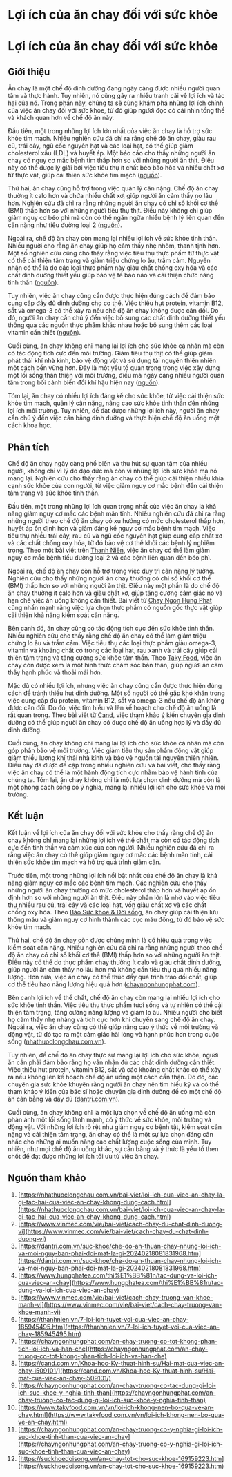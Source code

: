 # Lợi ích của ăn chay đối với sức khỏe

# Lợi ích của ăn chay đối với sức khỏe

## Giới thiệu

Ăn chay là một chế độ dinh dưỡng đang ngày càng được nhiều người quan tâm và thực hành. Tuy nhiên, nó cũng gây ra nhiều tranh cãi về lợi ích và tác hại của nó. Trong phần này, chúng ta sẽ cùng khám phá những lợi ích chính của việc ăn chay đối với sức khỏe, từ đó giúp người đọc có cái nhìn tổng thể và khách quan hơn về chế độ ăn này.

Đầu tiên, một trong những lợi ích lớn nhất của việc ăn chay là hỗ trợ sức khỏe tim mạch. Nhiều nghiên cứu đã chỉ ra rằng chế độ ăn chay, giàu rau củ, trái cây, ngũ cốc nguyên hạt và các loại hạt, có thể giúp giảm cholesterol xấu (LDL) và huyết áp. Một báo cáo cho thấy những người ăn chay có nguy cơ mắc bệnh tim thấp hơn so với những người ăn thịt. Điều này có thể được lý giải bởi việc tiêu thụ ít chất béo bão hòa và nhiều chất xơ từ thực vật, giúp cải thiện sức khỏe tim mạch ([nguồn](https://www.hungphatea.com/thi%E1%BB%81n/tac-dung-va-loi-ich-cua-viec-an-chay)).

Thứ hai, ăn chay cũng hỗ trợ trong việc quản lý cân nặng. Chế độ ăn chay thường ít calo hơn và chứa nhiều chất xơ, giúp người ăn cảm thấy no lâu hơn. Nghiên cứu đã chỉ ra rằng những người ăn chay có chỉ số khối cơ thể (BMI) thấp hơn so với những người tiêu thụ thịt. Điều này không chỉ giúp giảm nguy cơ béo phì mà còn có thể ngăn ngừa nhiều bệnh lý liên quan đến cân nặng như tiểu đường loại 2 ([nguồn](https://www.vinmec.com/vie/bai-viet/cach-chay-du-chat-dinh-duong-vi)).

Ngoài ra, chế độ ăn chay còn mang lại nhiều lợi ích về sức khỏe tinh thần. Nhiều người cho rằng ăn chay giúp họ cảm thấy nhẹ nhõm, thanh tịnh hơn. Một số nghiên cứu cũng cho thấy rằng việc tiêu thụ thực phẩm từ thực vật có thể cải thiện tâm trạng và giảm triệu chứng lo âu, trầm cảm. Nguyên nhân có thể là do các loại thực phẩm này giàu chất chống oxy hóa và các chất dinh dưỡng thiết yếu giúp bảo vệ tế bào não và cải thiện chức năng tinh thần ([nguồn](https://dantri.com.vn/suc-khoe/che-do-an-thuan-chay-nhung-loi-ich-va-moi-nguy-ban-phai-doi-mat-la-gi-20240218081831968.htm)).

Tuy nhiên, việc ăn chay cũng cần được thực hiện đúng cách để đảm bảo cung cấp đầy đủ dinh dưỡng cho cơ thể. Việc thiếu hụt protein, vitamin B12, sắt và omega-3 có thể xảy ra nếu chế độ ăn chay không được cân đối. Do đó, người ăn chay cần chú ý đến việc bổ sung các chất dinh dưỡng thiết yếu thông qua các nguồn thực phẩm khác nhau hoặc bổ sung thêm các loại vitamin cần thiết ([nguồn](https://www.vinmec.com/vie/bai-viet/cach-chay-truong-van-khoe-manh-vi)).

Cuối cùng, ăn chay không chỉ mang lại lợi ích cho sức khỏe cá nhân mà còn có tác động tích cực đến môi trường. Giảm tiêu thụ thịt có thể giúp giảm phát thải khí nhà kính, bảo vệ động vật và sử dụng tài nguyên thiên nhiên một cách bền vững hơn. Đây là một yếu tố quan trọng trong việc xây dựng một lối sống thân thiện với môi trường, điều mà ngày càng nhiều người quan tâm trong bối cảnh biến đổi khí hậu hiện nay ([nguồn](https://nhathuoclongchau.com.vn/bai-viet/loi-ich-cua-viec-an-chay-la-gi-tac-hai-cua-viec-an-chay-khong-dung-cach.html)).

Tóm lại, ăn chay có nhiều lợi ích đáng kể cho sức khỏe, từ việc cải thiện sức khỏe tim mạch, quản lý cân nặng, nâng cao sức khỏe tinh thần đến những lợi ích môi trường. Tuy nhiên, để đạt được những lợi ích này, người ăn chay cần chú ý đến việc cân bằng dinh dưỡng và thực hiện chế độ ăn uống một cách khoa học.

## Phân tích

Chế độ ăn chay ngày càng phổ biến và thu hút sự quan tâm của nhiều người, không chỉ vì lý do đạo đức mà còn vì những lợi ích sức khỏe mà nó mang lại. Nghiên cứu cho thấy rằng ăn chay có thể giúp cải thiện nhiều khía cạnh sức khỏe của con người, từ việc giảm nguy cơ mắc bệnh đến cải thiện tâm trạng và sức khỏe tinh thần.

Đầu tiên, một trong những lợi ích quan trọng nhất của việc ăn chay là khả năng giảm nguy cơ mắc các bệnh mãn tính. Nhiều nghiên cứu đã chỉ ra rằng những người theo chế độ ăn chay có xu hướng có mức cholesterol thấp hơn, huyết áp ổn định hơn và giảm đáng kể nguy cơ mắc bệnh tim mạch. Việc tiêu thụ nhiều trái cây, rau củ và ngũ cốc nguyên hạt giúp cung cấp chất xơ và các chất chống oxy hóa, từ đó bảo vệ cơ thể khỏi các bệnh lý nghiêm trọng. Theo một bài viết trên [Thanh Niên](https://thanhnien.vn/7-loi-ich-tuyet-voi-cua-viec-an-chay-185945495.htm), việc ăn chay có thể làm giảm nguy cơ mắc bệnh tiểu đường loại 2 và các bệnh liên quan đến béo phì.

Ngoài ra, chế độ ăn chay còn hỗ trợ trong việc duy trì cân nặng lý tưởng. Nghiên cứu cho thấy những người ăn chay thường có chỉ số khối cơ thể (BMI) thấp hơn so với những người ăn thịt. Điều này một phần là do chế độ ăn chay thường ít calo hơn và giàu chất xơ, giúp tăng cường cảm giác no và hạn chế việc ăn uống không cần thiết. Bài viết từ [Chay Ngon Hung Phat](https://chayngonhungphat.com/an-chay-truong-co-tot-khong-phan-tich-loi-ich-va-han-che) cũng nhấn mạnh rằng việc lựa chọn thực phẩm có nguồn gốc thực vật giúp cải thiện khả năng kiểm soát cân nặng.

Bên cạnh đó, ăn chay cũng có tác động tích cực đến sức khỏe tinh thần. Nhiều nghiên cứu cho thấy rằng chế độ ăn chay có thể làm giảm triệu chứng lo âu và trầm cảm. Việc tiêu thụ các loại thực phẩm giàu omega-3, vitamin và khoáng chất có trong các loại hạt, rau xanh và trái cây giúp cải thiện tâm trạng và tăng cường sức khỏe tâm thần. Theo [Taky Food](https://www.takyfood.com.vn/vn/loi-ich-khong-nen-bo-qua-ve-an-chay.html), việc ăn chay còn được xem là một hình thức chăm sóc bản thân, giúp người ăn cảm thấy hạnh phúc và thoải mái hơn.

Mặc dù có nhiều lợi ích, nhưng việc ăn chay cũng cần được thực hiện đúng cách để tránh thiếu hụt dinh dưỡng. Một số người có thể gặp khó khăn trong việc cung cấp đủ protein, vitamin B12, sắt và omega-3 nếu chế độ ăn không được cân đối. Do đó, việc tìm hiểu và lên kế hoạch cho chế độ ăn uống là rất quan trọng. Theo bài viết từ [Cand](https://cand.com.vn/Khoa-hoc-Ky-thuat-hinh-su/Hai-mat-cua-viec-an-chay-i509101/), việc tham khảo ý kiến chuyên gia dinh dưỡng có thể giúp người ăn chay có được chế độ ăn uống hợp lý và đầy đủ dinh dưỡng.

Cuối cùng, ăn chay không chỉ mang lại lợi ích cho sức khỏe cá nhân mà còn góp phần bảo vệ môi trường. Việc giảm tiêu thụ sản phẩm động vật giúp giảm thiểu lượng khí thải nhà kính và bảo vệ nguồn tài nguyên thiên nhiên. Điều này đã được đề cập trong nhiều nghiên cứu và bài viết, cho thấy rằng việc ăn chay có thể là một hành động tích cực nhằm bảo vệ hành tinh của chúng ta. Tóm lại, ăn chay không chỉ là một lựa chọn dinh dưỡng mà còn là một phong cách sống có ý nghĩa, mang lại nhiều lợi ích cho sức khỏe và môi trường.

## Kết luận

Kết luận về lợi ích của ăn chay đối với sức khỏe cho thấy rằng chế độ ăn chay không chỉ mang lại những lợi ích về thể chất mà còn có tác động tích cực đến tinh thần và cảm xúc của con người. Nhiều nghiên cứu đã chỉ ra rằng việc ăn chay có thể giúp giảm nguy cơ mắc các bệnh mãn tính, cải thiện sức khỏe tim mạch và hỗ trợ quá trình giảm cân.

Trước tiên, một trong những lợi ích nổi bật nhất của chế độ ăn chay là khả năng giảm nguy cơ mắc các bệnh tim mạch. Các nghiên cứu cho thấy những người ăn chay thường có mức cholesterol thấp hơn và huyết áp ổn định hơn so với những người ăn thịt. Điều này phần lớn là nhờ vào việc tiêu thụ nhiều rau củ, trái cây và các loại hạt, vốn giàu chất xơ và các chất chống oxy hóa. Theo [Báo Sức khỏe & Đời sống](https://suckhoedoisong.vn/an-chay-tot-cho-suc-khoe-169159223.htm), ăn chay giúp cải thiện lưu thông máu và giảm nguy cơ hình thành các cục máu đông, từ đó bảo vệ sức khỏe tim mạch.

Thứ hai, chế độ ăn chay còn được chứng minh là có hiệu quả trong việc kiểm soát cân nặng. Nhiều nghiên cứu đã chỉ ra rằng những người theo chế độ ăn chay có chỉ số khối cơ thể (BMI) thấp hơn so với những người ăn thịt. Điều này có thể do thực phẩm chay thường ít calo và giàu chất dinh dưỡng, giúp người ăn cảm thấy no lâu hơn mà không cần tiêu thụ quá nhiều năng lượng. Hơn nữa, việc ăn chay có thể thúc đẩy quá trình trao đổi chất, giúp cơ thể tiêu hao năng lượng hiệu quả hơn ([chayngonhungphat.com](https://chayngonhungphat.com/an-chay-truong-co-y-nghia-gi-loi-ich-suc-khoe-tinh-than-cua-viec-an-chay)).

Bên cạnh lợi ích về thể chất, chế độ ăn chay còn mang lại nhiều lợi ích cho sức khỏe tinh thần. Việc tiêu thụ thực phẩm tươi sống và tự nhiên có thể cải thiện tâm trạng, tăng cường năng lượng và giảm lo âu. Nhiều người cho biết họ cảm thấy nhẹ nhàng và tích cực hơn khi chuyển sang chế độ ăn chay. Ngoài ra, việc ăn chay cũng có thể giúp nâng cao ý thức về môi trường và động vật, từ đó tạo ra một cảm giác hài lòng và hạnh phúc hơn trong cuộc sống ([nhathuoclongchau.com.vn](https://nhathuoclongchau.com.vn/bai-viet/loi-ich-cua-viec-an-chay-la-gi-tac-hai-cua-viec-an-chay-khong-dung-cach.html)).

Tuy nhiên, để chế độ ăn chay thực sự mang lại lợi ích cho sức khỏe, người ăn cần phải đảm bảo rằng họ vẫn nhận đủ các chất dinh dưỡng cần thiết. Việc thiếu hụt protein, vitamin B12, sắt và các khoáng chất khác có thể xảy ra nếu không lên kế hoạch chế độ ăn uống một cách cẩn thận. Do đó, các chuyên gia sức khỏe khuyên rằng người ăn chay nên tìm hiểu kỹ và có thể tham khảo ý kiến của bác sĩ hoặc chuyên gia dinh dưỡng để có một chế độ ăn cân bằng và đầy đủ ([dantri.com.vn](https://dantri.com.vn/suc-khoe/che-do-an-thuan-chay-nhung-loi-ich-va-moi-nguy-ban-phai-doi-mat-la-gi-20240218081831968.htm)).

Cuối cùng, ăn chay không chỉ là một lựa chọn về chế độ ăn uống mà còn phản ánh một lối sống lành mạnh, có ý thức về sức khỏe, môi trường và động vật. Với những lợi ích rõ rệt như giảm nguy cơ bệnh tật, kiểm soát cân nặng và cải thiện tâm trạng, ăn chay có thể là một sự lựa chọn đáng cân nhắc cho những ai muốn nâng cao chất lượng cuộc sống của mình. Tuy nhiên, như mọi chế độ ăn uống khác, sự cân bằng và ý thức là yếu tố then chốt để đạt được những lợi ích tối ưu từ việc ăn chay.



## Nguồn tham khảo

1. [https://nhathuoclongchau.com.vn/bai-viet/loi-ich-cua-viec-an-chay-la-gi-tac-hai-cua-viec-an-chay-khong-dung-cach.html](https://nhathuoclongchau.com.vn/bai-viet/loi-ich-cua-viec-an-chay-la-gi-tac-hai-cua-viec-an-chay-khong-dung-cach.html)
2. [https://www.vinmec.com/vie/bai-viet/cach-chay-du-chat-dinh-duong-vi](https://www.vinmec.com/vie/bai-viet/cach-chay-du-chat-dinh-duong-vi)
3. [https://dantri.com.vn/suc-khoe/che-do-an-thuan-chay-nhung-loi-ich-va-moi-nguy-ban-phai-doi-mat-la-gi-20240218081831968.htm](https://dantri.com.vn/suc-khoe/che-do-an-thuan-chay-nhung-loi-ich-va-moi-nguy-ban-phai-doi-mat-la-gi-20240218081831968.htm)
4. [https://www.hungphatea.com/thi%E1%BB%81n/tac-dung-va-loi-ich-cua-viec-an-chay](https://www.hungphatea.com/thi%E1%BB%81n/tac-dung-va-loi-ich-cua-viec-an-chay)
5. [https://www.vinmec.com/vie/bai-viet/cach-chay-truong-van-khoe-manh-vi](https://www.vinmec.com/vie/bai-viet/cach-chay-truong-van-khoe-manh-vi)
6. [https://thanhnien.vn/7-loi-ich-tuyet-voi-cua-viec-an-chay-185945495.htm](https://thanhnien.vn/7-loi-ich-tuyet-voi-cua-viec-an-chay-185945495.htm)
7. [https://chayngonhungphat.com/an-chay-truong-co-tot-khong-phan-tich-loi-ich-va-han-che](https://chayngonhungphat.com/an-chay-truong-co-tot-khong-phan-tich-loi-ich-va-han-che)
8. [https://cand.com.vn/Khoa-hoc-Ky-thuat-hinh-su/Hai-mat-cua-viec-an-chay-i509101/](https://cand.com.vn/Khoa-hoc-Ky-thuat-hinh-su/Hai-mat-cua-viec-an-chay-i509101/)
9. [https://chayngonhungphat.com/an-chay-truong-co-tac-dung-gi-loi-ich-suc-khoe-y-nghia-tinh-than](https://chayngonhungphat.com/an-chay-truong-co-tac-dung-gi-loi-ich-suc-khoe-y-nghia-tinh-than)
10. [https://www.takyfood.com.vn/vn/loi-ich-khong-nen-bo-qua-ve-an-chay.html](https://www.takyfood.com.vn/vn/loi-ich-khong-nen-bo-qua-ve-an-chay.html)
11. [https://chayngonhungphat.com/an-chay-truong-co-y-nghia-gi-loi-ich-suc-khoe-tinh-than-cua-viec-an-chay](https://chayngonhungphat.com/an-chay-truong-co-y-nghia-gi-loi-ich-suc-khoe-tinh-than-cua-viec-an-chay)
12. [https://suckhoedoisong.vn/an-chay-tot-cho-suc-khoe-169159223.htm](https://suckhoedoisong.vn/an-chay-tot-cho-suc-khoe-169159223.htm)
